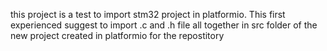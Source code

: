 this project is a test to import stm32 project in platformio. This first experienced suggest to import .c and .h file all together in src folder of the new project created in platformio for the repostitory

